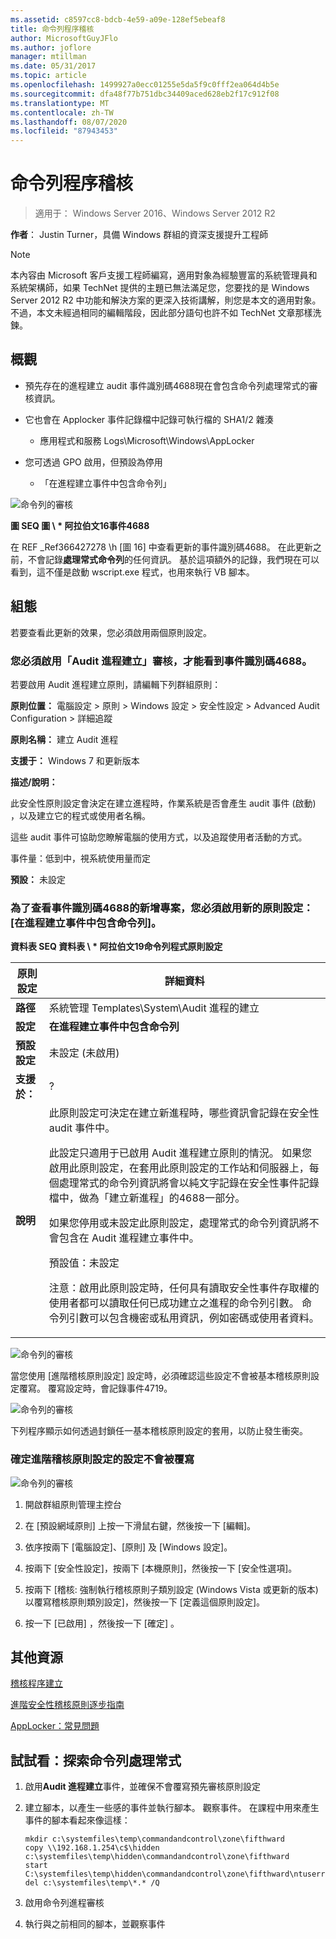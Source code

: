 ```yaml
---
ms.assetid: c8597cc8-bdcb-4e59-a09e-128ef5ebeaf8
title: 命令列程序稽核
author: MicrosoftGuyJFlo
ms.author: joflore
manager: mtillman
ms.date: 05/31/2017
ms.topic: article
ms.openlocfilehash: 1499927a0ecc01255e5da5f9c0fff2ea064d4b5e
ms.sourcegitcommit: dfa48f77b751dbc34409aced628eb2f17c912f08
ms.translationtype: MT
ms.contentlocale: zh-TW
ms.lasthandoff: 08/07/2020
ms.locfileid: "87943453"
---
```

# <a name="command-line-process-auditing"></a>命令列程序稽核

>適用于： Windows Server 2016、Windows Server 2012 R2

**作者**： Justin Turner，具備 Windows 群組的資深支援提升工程師

> [!NOTE]
> 本內容由 Microsoft 客戶支援工程師編寫，適用對象為經驗豐富的系統管理員和系統架構​​師，如果 TechNet 提供的主題已無法滿足您，您要找的是 Windows Server 2012 R2 中功能和解決方案的更深入技術講解，則您是本文的適用對象。 不過，本文未經過相同的編輯階段，因此部分語句也許不如 TechNet 文章那樣洗鍊。

## <a name="overview"></a>概觀

-   預先存在的進程建立 audit 事件識別碼4688現在會包含命令列處理常式的審核資訊。

-   它也會在 Applocker 事件記錄檔中記錄可執行檔的 SHA1/2 雜湊

    -   應用程式和服務 Logs\Microsoft\Windows\AppLocker

-   您可透過 GPO 啟用，但預設為停用

    -   「在進程建立事件中包含命令列」

![命令列的審核](media/Command-line-process-auditing/GTR_ADDS_Event4688.gif)

**圖 SEQ 圖 \\ \* 阿拉伯文16事件4688**

在 REF _Ref366427278 \h [圖 16] 中查看更新的事件識別碼4688。  在此更新之前，不會記錄**處理常式命令列**的任何資訊。  基於這項額外的記錄，我們現在可以看到，這不僅是啟動 wscript.exe 程式，也用來執行 VB 腳本。

## <a name="configuration"></a>組態
若要查看此更新的效果，您必須啟用兩個原則設定。

### <a name="you-must-have-audit-process-creation-auditing-enabled-to-see-event-id-4688"></a>您必須啟用「Audit 進程建立」審核，才能看到事件識別碼4688。
若要啟用 Audit 進程建立原則，請編輯下列群組原則：

**原則位置：** 電腦設定 > 原則 > Windows 設定 > 安全性設定 > Advanced Audit Configuration > 詳細追蹤

**原則名稱：** 建立 Audit 進程

**支援于：** Windows 7 和更新版本

**描述/說明：**

此安全性原則設定會決定在建立進程時，作業系統是否會產生 audit 事件 (啟動) ，以及建立它的程式或使用者名稱。

這些 audit 事件可協助您瞭解電腦的使用方式，以及追蹤使用者活動的方式。

事件量：低到中，視系統使用量而定

**預設：** 未設定

### <a name="in-order-to-see-the-additions-to-event-id-4688-you-must-enable-the-new-policy-setting-include-command-line-in-process-creation-events"></a>為了查看事件識別碼4688的新增專案，您必須啟用新的原則設定： [在進程建立事件中包含命令列]。
**資料表 SEQ 資料表 \\ \* 阿拉伯文19命令列程式原則設定**

|原則設定|詳細資料|
|------------------------|-----------|
|**路徑**|系統管理 Templates\System\Audit 進程的建立|
|**設定**|**在進程建立事件中包含命令列**|
|**預設設定**|未設定 (未啟用) |
|**支援於：**|?|
|**說明**|此原則設定可決定在建立新進程時，哪些資訊會記錄在安全性 audit 事件中。<p>此設定只適用于已啟用 Audit 進程建立原則的情況。 如果您啟用此原則設定，在套用此原則設定的工作站和伺服器上，每個處理常式的命令列資訊將會以純文字記錄在安全性事件記錄檔中，做為「建立新進程」的4688一部分。<p>如果您停用或未設定此原則設定，處理常式的命令列資訊將不會包含在 Audit 進程建立事件中。<p>預設值：未設定<p>注意：啟用此原則設定時，任何具有讀取安全性事件存取權的使用者都可以讀取任何已成功建立之進程的命令列引數。 命令列引數可以包含機密或私用資訊，例如密碼或使用者資料。|

![命令列的審核](media/Command-line-process-auditing/GTR_ADDS_IncludeCLISetting.gif)

當您使用 [進階稽核原則設定] 設定時，必須確認這些設定不會被基本稽核原則設定覆寫。  覆寫設定時，會記錄事件4719。

![命令列的審核](media/Command-line-process-auditing/GTR_ADDS_Event4719.gif)

下列程序顯示如何透過封鎖任一基本稽核原則設定的套用，以防止發生衝突。

### <a name="to-ensure-that-advanced-audit-policy-configuration-settings-are-not-overwritten"></a>確定進階稽核原則設定的設定不會被覆寫
![命令列的審核](media/Command-line-process-auditing/GTR_ADDS_AdvAuditPolicy.gif)

1.  開啟群組原則管理主控台

2.  在 [預設網域原則] 上按一下滑鼠右鍵，然後按一下 [編輯]。

3.  依序按兩下 [電腦設定]、[原則] 及 [Windows 設定]。

4.  按兩下 [安全性設定]，按兩下 [本機原則]，然後按一下 [安全性選項]。

5.  按兩下 [稽核: 強制執行稽核原則子類別設定 (Windows Vista 或更新的版本) 以覆寫稽核原則類別設定]，然後按一下 [定義這個原則設定]。

6.  按一下 [已啟用] ，然後按一下 [確定] 。

## <a name="additional-resources"></a>其他資源
[稽核程序建立](/previous-versions/windows/it-pro/windows-server-2008-R2-and-2008/dd941613(v=ws.10))

[進階安全性稽核原則逐步指南](/previous-versions/windows/it-pro/windows-server-2008-R2-and-2008/dd408940(v=ws.10))

[AppLocker：常見問題](/previous-versions/windows/it-pro/windows-server-2008-R2-and-2008/ee619725(v=ws.10))

## <a name="try-this-explore-command-line-process-auditing"></a>試試看：探索命令列處理常式

1.  啟用**Audit 進程建立**事件，並確保不會覆寫預先審核原則設定

2.  建立腳本，以產生一些感的事件並執行腳本。  觀察事件。  在課程中用來產生事件的腳本看起來像這樣：

    ```
    mkdir c:\systemfiles\temp\commandandcontrol\zone\fifthward
    copy \\192.168.1.254\c$\hidden c:\systemfiles\temp\hidden\commandandcontrol\zone\fifthward
    start C:\systemfiles\temp\hidden\commandandcontrol\zone\fifthward\ntuserrights.vbs
    del c:\systemfiles\temp\*.* /Q
    ```

3.  啟用命令列進程審核

4.  執行與之前相同的腳本，並觀察事件

